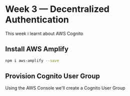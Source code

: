 # Week 3 — Decentralized Authentication

This week i learnt about AWS Cognito

## Install AWS Amplify

```sh
npm i aws-amplify --save
```

## Provision Cognito User Group

Using the AWS Console we'll create a Cognito User Group

